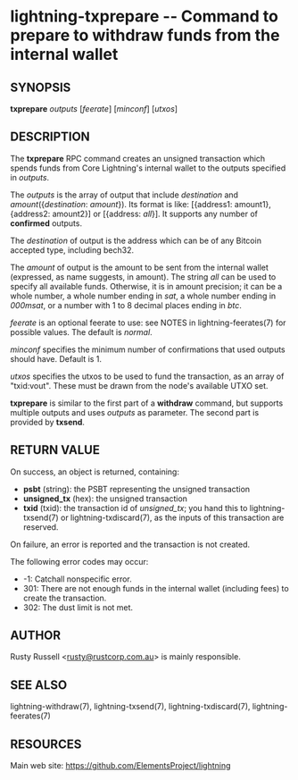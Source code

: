 lightning-txprepare -- Command to prepare to withdraw funds from the internal wallet
====================================================================================

SYNOPSIS
--------

**txprepare** *outputs* [*feerate*] [*minconf*] [*utxos*]

DESCRIPTION
-----------

The **txprepare** RPC command creates an unsigned transaction which
spends funds from Core Lightning's internal wallet to the outputs specified
in *outputs*.

The *outputs* is the array of output that include *destination*
and *amount*(\{*destination*: *amount*\}). Its format is like:
[\{address1: amount1\}, \{address2: amount2\}]
or
[\{address: *all*\}].
It supports any number of **confirmed** outputs.

The *destination* of output is the address which can be of any Bitcoin accepted
type, including bech32.

The *amount* of output is the amount to be sent from the internal wallet
(expressed, as name suggests, in amount). The string *all* can be used to specify
all available funds. Otherwise, it is in amount precision; it can be a whole
number, a whole number ending in *sat*, a whole number ending in *000msat*,
or a number with 1 to 8 decimal places ending in *btc*.

*feerate* is an optional feerate to use: see NOTES in lightning-feerates(7)
for possible values.  The default is *normal*.

*minconf* specifies the minimum number of confirmations that used
outputs should have. Default is 1.

*utxos* specifies the utxos to be used to fund the transaction, as an array
of "txid:vout". These must be drawn from the node's available UTXO set.

**txprepare** is similar to the first part of a **withdraw** command, but
supports multiple outputs and uses *outputs* as parameter. The second part
is provided by **txsend**.

RETURN VALUE
------------

[comment]: # (GENERATE-FROM-SCHEMA-START)
On success, an object is returned, containing:

- **psbt** (string): the PSBT representing the unsigned transaction
- **unsigned\_tx** (hex): the unsigned transaction
- **txid** (txid): the transaction id of *unsigned\_tx*; you hand this to lightning-txsend(7) or lightning-txdiscard(7), as the inputs of this transaction are reserved.

[comment]: # (GENERATE-FROM-SCHEMA-END)

On failure, an error is reported and the transaction is not created.

The following error codes may occur:
- -1: Catchall nonspecific error.
- 301: There are not enough funds in the internal wallet (including
fees) to create the transaction.
- 302: The dust limit is not met.

AUTHOR
------

Rusty Russell <<rusty@rustcorp.com.au>> is mainly responsible.

SEE ALSO
--------

lightning-withdraw(7), lightning-txsend(7), lightning-txdiscard(7),
lightning-feerates(7)

RESOURCES
---------

Main web site: <https://github.com/ElementsProject/lightning>

[comment]: # ( SHA256STAMP:ca40d2eaea3ecd2f3e27ec879d09fe73600fa17d15b098abc8030ac320ec9c4e)
